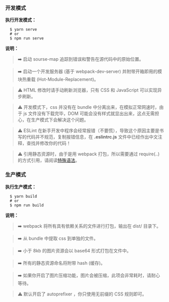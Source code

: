 ### 开发模式

**执行开发模式：**

```
  $ yarn serve
  # or
  $ npm run serve
```

**说明：**

> ➡️ 启动 sourse-map 追踪到错误和警告在源代码中的原始位置。

> ➡️ 启动一个开发服务器 (基于 webpack-dev-server) 并附带开箱即用的模块热重载 (Hot-Module-Replacement)。

> ⚠️ HTML 修改时请手动刷新浏览器，只有 CSS 和 JavaScript 可以实现异步刷新。

> ⚠️ 开发模式下，css 并没有在 bundle 中分离出来，在模拟正常网速时，由于 js 文件没有下载完毕，DOM 可能会没有样式就显出出来，这点无需担心，在生产模式下会解决这个问题。

> ⚠️ ESLint 在新手开发中程序会经常报错（不要慌），导致这个原因主要是书写的代码并不规范，复制报错信息，在 **.eslintrc.js** 文件中已经作出中文注释，查找并修改你的代码！

> ⚠️ 引用静态资源时，由于是用 webpack 打包，所以需要通过 require(..) 的方式引用，请阅读[特殊语法](../2-basics/2-special.md)。

### 生产模式

**执行生产模式：**

```
  $ yarn build
  # or
  $ npm run build
```
**说明：**

> ➡️ webpack 将所有具有依赖关系的文件进行打包，输出在 dist/ 目录下。

> ➡️ 从 bundle 中提取 css 到单独的文件。

> ➡️ 小于 8kb 的图片资源会以 base64 形式打包在文件中。

> ➡️ 所有的静态资源命名将附带 hash (缓存)。

> ➡️ 如果你开启了图片压缩功能，图片会被压缩，此项会非常耗时，请耐心等待。

> ⚠️ 默认开启了 autoprefixer ，你只使用无前缀的 CSS 规则即可。